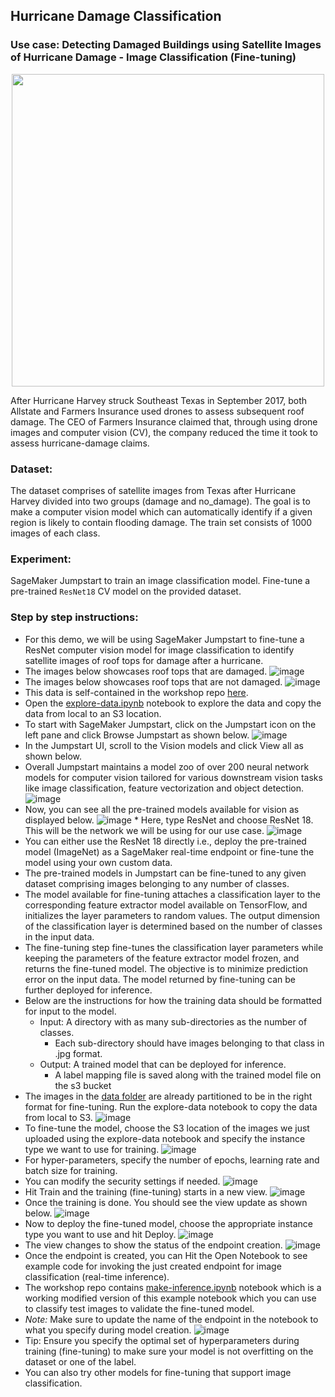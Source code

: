 ## Hurricane Damage Classification

### Use case: Detecting Damaged Buildings using Satellite Images of Hurricane Damage - Image Classification (Fine-tuning) 
<p align="center"><img width="500" height="500" src="./img/harvey.png"></p>

After Hurricane Harvey struck Southeast Texas in September 2017, both Allstate and Farmers Insurance used drones to assess subsequent roof damage. The CEO of Farmers Insurance claimed that, through using drone images and computer vision (CV), the company reduced the time it took to assess hurricane-damage claims.

### Dataset:
The dataset comprises of satellite images from Texas after Hurricane Harvey divided into two groups (damage and no_damage). The goal is to make a computer vision model which can automatically identify if a given region is likely to contain flooding damage. The train set consists of 1000 images of each class.

### Experiment:
SageMaker Jumpstart to train an image classification model.
Fine-tune a pre-trained `ResNet18` CV model on the provided dataset.

### Step by step instructions:
   * For this demo, we will be using SageMaker Jumpstart to fine-tune a ResNet computer vision model for image classification to identify satellite images of roof tops for damage after a hurricane. 
   * The images below showcases roof tops that are damaged.
    ![image](./img/image-1.png)
   * The images below showcases roof tops that are not damaged.
    ![image](./img/image-2.png)
   * This data is self-contained in the workshop repo [here](https://github.com/arunprsh/no-code-low-code/tree/main/finserv/vision/hurricane-damage-classification).
   * Open the [explore-data.ipynb](https://github.com/arunprsh/no-code-low-code/blob/main/finserv/vision/hurricane-damage-classification/explore-data.ipynb) notebook to explore the data and copy the data from local to an S3 location.
   * To start with SageMaker Jumpstart, click on the Jumpstart icon on the left pane and click Browse Jumpstart as shown below.
    ![image](./img/image-3.png)
   * In the Jumpstart UI, scroll to the Vision models and click View all as shown below.
   * Overall Jumpstart maintains a model zoo of over 200 neural network models for computer vision tailored for various downstream vision tasks like image classification, feature vectorization and object detection.
    ![image](./img/image-4.png)
   * Now, you can see all the pre-trained models available for vision as displayed below.
    ![image](./img/image-5.png)
    * Here, type ResNet and choose ResNet 18. This will be the network we will be using for our use case.
    ![image](./img/image-6.png)
   * You can either use the ResNet 18 directly i.e., deploy the pre-trained model (ImageNet) as a SageMaker real-time endpoint or fine-tune the model using your own custom data.
   * The pre-trained models in Jumpstart can be fine-tuned to any given dataset comprising images belonging to any number of classes.
   * The model available for fine-tuning attaches a classification layer to the corresponding feature extractor model available on TensorFlow, and initializes the layer parameters to random values. The output dimension of the classification layer is determined based on the number of classes in the input data. 
   * The fine-tuning step fine-tunes the classification layer parameters while keeping the parameters of the feature extractor model frozen, and returns the fine-tuned model. The objective is to minimize prediction error on the input data. The model returned by fine-tuning can be further deployed for inference. 
   * Below are the instructions for how the training data should be formatted for input to the model.
       * Input: A directory with as many sub-directories as the number of classes.
           * Each sub-directory should have images belonging to that class in .jpg format.
       * Output: A trained model that can be deployed for inference.
           * A label mapping file is saved along with the trained model file on the s3 bucket
   * The images in the [data folder](https://github.com/arunprsh/no-code-low-code/tree/main/finserv/vision/hurricane-damage-classification/data) are already partitioned to be in the right format for fine-tuning. Run the explore-data notebook to copy the data from local to S3.
    ![image](./img/image-7.png)
   * To fine-tune the model, choose the S3 location of the images we just uploaded using the explore-data notebook and specify the instance type we want to use for training.
    ![image](./img/image-8.png)
   * For hyper-parameters, specify the number of epochs, learning rate and batch size for training.
   * You can modify the security settings if needed.
    ![image](./img/image-9.png)
   * Hit Train and the training (fine-tuning) starts in a new view.
    ![image](./img/image-10.png)
   * Once the training is done. You should see the view update as shown below.
    ![image](./img/image-11.png)
   * Now to deploy the fine-tuned model, choose the appropriate instance type you want to use and hit Deploy.
    ![image](./img/image-12.png)
   * The view changes to show the status of the endpoint creation.
    ![image](./img/image-13.png)
   * Once the endpoint is created, you can Hit the Open Notebook to see example code for invoking the just created endpoint for image classification (real-time inference).
   * The workshop repo contains [make-inference.ipynb](https://github.com/arunprsh/no-code-low-code/blob/main/finserv/vision/hurricane-damage-classification/make-prediction.ipynb) notebook which is a working modified version of this example notebook which you can use to classify test images to validate the fine-tuned model.
   * *Note:* Make sure to update the name of the endpoint in the notebook to what you specify during model creation.
    ![image](./img/image-14.png)
   * Tip: Ensure you specify the optimal set of hyperparameters during training (fine-tuning) to make sure your model is not overfitting on the dataset or one of the label.
   * You can also try other models for fine-tuning that support image classification.

